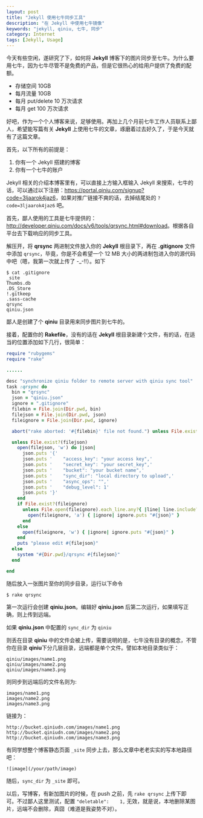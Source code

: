 ```yaml
---
layout: post
title: "Jekyll 使用七牛同步工具"
description: "在 Jekyll 中使用七牛镜像"
keywords: "jekyll, qiniu, 七牛, 同步"
category: Internet
tags: [Jekyll, Usage]
---
```


今天有些空闲，遂研究了下，如何将 **Jekyll** 博客下的图片同步至七牛。为什么要用七牛，因为七牛尽管不是免费的产品，但是它很热心的给用户提供了免费的配额。

- 存储空间 10GB
- 每月流量 10GB
- 每月 put/delete 10 万次请求
- 每月 get 100 万次请求

<!-- more -->
好吧，作为一个个人博客来说，足够使用。再加上几个月前七牛工作人员联系上鄙人，希望能写篇有关 **Jekyll** 上使用七牛的文章，琢磨着过去好久了，于是今天就有了这篇文章。

首先，以下所有的前提是：

1. 你有一个 Jekyll 搭建的博客
2. 你有一个七牛的账户

Jekyll 相关的介绍本博客里有，可以直接上方输入框输入 Jekyll 来搜索，七牛的话，可以通过以下注册：<https://portal.qiniu.com/signup?code=3ljaarok4jaz6>，如果对推广链接不爽的话，去掉结尾处的 `?code=3ljaarok4jaz6` 吧。

首先，鄙人使用的工具是七牛提供的：<http://developer.qiniu.com/docs/v6/tools/qrsync.html#download>。根据各自平台去下载响应的同步工具。

解压开，将 **qrsync** 两进制文件放入你的 **Jekyll** 根目录下，再在 **.gitignore** 文件中添加 `qrsync`，毕竟，你是不会希望一个 12 MB 大小的两进制包进入你的源代码中吧（嗯，我第一次就上传了 -_-!!）。如下

```console
$ cat .gitignore
_site
Thumbs.db
.DS_Store
!.gitkeep
.sass-cache
qrsync
qiniu.json
```

鄙人是创建了个 **qiniu** 目录用来同步图片到七牛的。

接着，配置你的 **Rakefile**，没有的话在 **Jekyll** 根目录新建个文件，有的话，在适当的位置添加如下几行，很简单：

```ruby
require "rubygems"
require "rake"

......

desc "synchronize qiniu folder to remote server with qiniu sync tool"
task :qrsync do
  bin = "qrsync"
  json = "qiniu.json"
  ignore = ".gitignore"
  filebin = File.join(Dir.pwd, bin)
  filejson = File.join(Dir.pwd, json)
  fileignore = File.join(Dir.pwd, ignore)

  abort("rake aborted: '#{filebin}' file not found.") unless File.exist?(filebin)

  unless File.exist?(filejson)
    open(filejson, 'w') do |json|
      json.puts '{'
      json.puts '    "access_key": "your access key",'
      json.puts '    "secret_key": "your secret_key",'
      json.puts '    "bucket": "your bucket name",'
      json.puts '    "sync_dir": "local directory to upload",'
      json.puts '    "async_ops": "",'
      json.puts '    "debug_level": 1'
      json.puts '}'
    end
    if File.exist?(fileignore)
      unless File.open(fileignore).each_line.any?{ |line| line.include?(json) }
        open(fileignore, 'a') { |ignore| ignore.puts "#{json}" }
      end
    else
      open(fileignore, 'w') { |ignore| ignore.puts "#{json}" }
    end
    puts "please edit #{filejson}"
  else
    system "#{Dir.pwd}/qrsync #{filejson}"
  end

end
```

随后放入一张图片至你的同步目录，运行以下命令

    $ rake qrsync

第一次运行会创建 **qiniu.json**。编辑好 **qiniu.json** 后第二次运行，如果填写正确，则上传到远端。

如果 **qiniu.json** 中配置的 `sync_dir` 为 `qiniu`

则丢在目录 **qiniu** 中的文件会被上传，需要说明的是，七牛没有目录的概念，不管你在目录 **qiniu**下分几层目录，远端都是单个文件。譬如本地目录类似于：

    qiniu/images/name1.png
    qiniu/images/name2.png
    qiniu/images/name3.png

则同步到远端后的文件名则为:

    images/name1.png
    images/name2.png
    images/name3.png

链接为：

    http://bucket.qiniudn.com/images/name1.png
    http://bucket.qiniudn.com/images/name2.png
    http://bucket.qiniudn.com/images/name3.png

有同学想整个博客静态页面 `_site` 同步上去，那么文章中老老实实的写本地路径吧：

    ![image](/your/path/image)

随后，`sync_dir` 为 `_site` 即可。

以后，写博客，有新加图片的时候，在 push 之前，先 `rake qrsync` 上传下即可。不过鄙人这里测试，配置 `"deletable":    1,` 无效，就是说，本地删除某图片，远端不会删除，真囧（难道是我姿势不对）。
